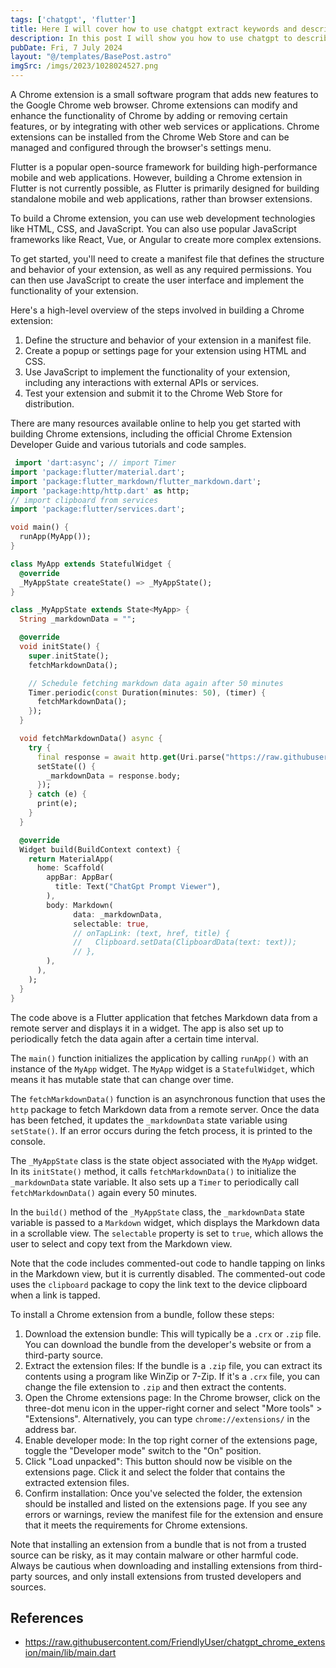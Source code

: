 ```yaml
---
tags: ['chatgpt', 'flutter']
title: Here I will cover how to use chatgpt extract keywords and describe code.
description: In this post I will show you how to use chatgpt to describe code and get keywords.
pubDate: Fri, 7 July 2024
layout: "@/templates/BasePost.astro"
imgSrc: /imgs/2023/1028024527.png
---
```

A Chrome extension is a small software program that adds new features to the Google Chrome web browser. Chrome extensions can modify and enhance the functionality of Chrome by adding or removing certain features, or by integrating with other web services or applications. Chrome extensions can be installed from the Chrome Web Store and can be managed and configured through the browser's settings menu.


Flutter is a popular open-source framework for building high-performance mobile and web applications. However, building a Chrome extension in Flutter is not currently possible, as Flutter is primarily designed for building standalone mobile and web applications, rather than browser extensions.

To build a Chrome extension, you can use web development technologies like HTML, CSS, and JavaScript. You can also use popular JavaScript frameworks like React, Vue, or Angular to create more complex extensions.

To get started, you'll need to create a manifest file that defines the structure and behavior of your extension, as well as any required permissions. You can then use JavaScript to create the user interface and implement the functionality of your extension.

Here's a high-level overview of the steps involved in building a Chrome extension:

1. Define the structure and behavior of your extension in a manifest file.
2. Create a popup or settings page for your extension using HTML and CSS.
3. Use JavaScript to implement the functionality of your extension, including any interactions with external APIs or services.
4. Test your extension and submit it to the Chrome Web Store for distribution.

There are many resources available online to help you get started with building Chrome extensions, including the official Chrome Extension Developer Guide and various tutorials and code samples.


```dart 
 import 'dart:async'; // import Timer
import 'package:flutter/material.dart';
import 'package:flutter_markdown/flutter_markdown.dart';
import 'package:http/http.dart' as http;
// import clipboard from services
import 'package:flutter/services.dart';

void main() {
  runApp(MyApp());
}

class MyApp extends StatefulWidget {
  @override
  _MyAppState createState() => _MyAppState();
}

class _MyAppState extends State<MyApp> {
  String _markdownData = "";

  @override
  void initState() {
    super.initState();
    fetchMarkdownData();

    // Schedule fetching markdown data again after 50 minutes
    Timer.periodic(const Duration(minutes: 50), (timer) {
      fetchMarkdownData();
    });
  }

  void fetchMarkdownData() async {
    try {
      final response = await http.get(Uri.parse("https://raw.githubusercontent.com/FriendlyUser/chatgpt_prompts/main/README.md"));
      setState(() {
        _markdownData = response.body;
      });
    } catch (e) {
      print(e);
    }
  }

  @override
  Widget build(BuildContext context) {
    return MaterialApp(
      home: Scaffold(
        appBar: AppBar(
          title: Text("ChatGpt Prompt Viewer"),
        ),
        body: Markdown(
              data: _markdownData,
              selectable: true,
              // onTapLink: (text, href, title) {
              //   Clipboard.setData(ClipboardData(text: text));
              // },
        ),
      ),
    );
  }
} 
 ```

The code above is a Flutter application that fetches Markdown data from a remote server and displays it in a widget. The app is also set up to periodically fetch the data again after a certain time interval.

The `main()` function initializes the application by calling `runApp()` with an instance of the `MyApp` widget. The `MyApp` widget is a `StatefulWidget`, which means it has mutable state that can change over time.

The `fetchMarkdownData()` function is an asynchronous function that uses the `http` package to fetch Markdown data from a remote server. Once the data has been fetched, it updates the `_markdownData` state variable using `setState()`. If an error occurs during the fetch process, it is printed to the console.

The `_MyAppState` class is the state object associated with the `MyApp` widget. In its `initState()` method, it calls `fetchMarkdownData()` to initialize the `_markdownData` state variable. It also sets up a `Timer` to periodically call `fetchMarkdownData()` again every 50 minutes.

In the `build()` method of the `_MyAppState` class, the `_markdownData` state variable is passed to a `Markdown` widget, which displays the Markdown data in a scrollable view. The `selectable` property is set to `true`, which allows the user to select and copy text from the Markdown view.

Note that the code includes commented-out code to handle tapping on links in the Markdown view, but it is currently disabled. The commented-out code uses the `clipboard` package to copy the link text to the device clipboard when a link is tapped.


To install a Chrome extension from a bundle, follow these steps:

1. Download the extension bundle: This will typically be a `.crx` or `.zip` file. You can download the bundle from the developer's website or from a third-party source.
2. Extract the extension files: If the bundle is a `.zip` file, you can extract its contents using a program like WinZip or 7-Zip. If it's a `.crx` file, you can change the file extension to `.zip` and then extract the contents.
3. Open the Chrome extensions page: In the Chrome browser, click on the three-dot menu icon in the upper-right corner and select "More tools" > "Extensions". Alternatively, you can type `chrome://extensions/` in the address bar.
4. Enable developer mode: In the top right corner of the extensions page, toggle the "Developer mode" switch to the "On" position.
5. Click "Load unpacked": This button should now be visible on the extensions page. Click it and select the folder that contains the extracted extension files.
6. Confirm installation: Once you've selected the folder, the extension should be installed and listed on the extensions page. If you see any errors or warnings, review the manifest file for the extension and ensure that it meets the requirements for Chrome extensions.

Note that installing an extension from a bundle that is not from a trusted source can be risky, as it may contain malware or other harmful code. Always be cautious when downloading and installing extensions from third-party sources, and only install extensions from trusted developers and sources.



## References
- https://raw.githubusercontent.com/FriendlyUser/chatgpt_chrome_extension/main/lib/main.dart
